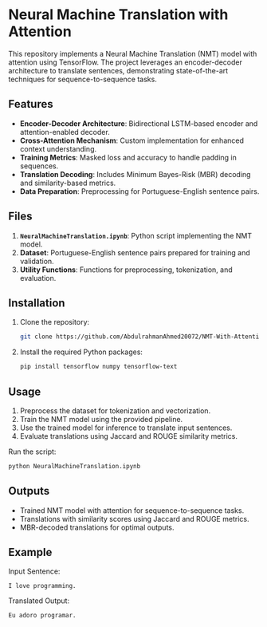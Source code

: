 # Neural Machine Translation with Attention

This repository implements a Neural Machine Translation (NMT) model with attention using TensorFlow. The project leverages an encoder-decoder architecture to translate sentences, demonstrating state-of-the-art techniques for sequence-to-sequence tasks.

## Features

- **Encoder-Decoder Architecture**: Bidirectional LSTM-based encoder and attention-enabled decoder.
- **Cross-Attention Mechanism**: Custom implementation for enhanced context understanding.
- **Training Metrics**: Masked loss and accuracy to handle padding in sequences.
- **Translation Decoding**: Includes Minimum Bayes-Risk (MBR) decoding and similarity-based metrics.
- **Data Preparation**: Preprocessing for Portuguese-English sentence pairs.

## Files

1. **`NeuralMachineTranslation.ipynb`**: Python script implementing the NMT model.
2. **Dataset**: Portuguese-English sentence pairs prepared for training and validation.
3. **Utility Functions**: Functions for preprocessing, tokenization, and evaluation.

## Installation

1. Clone the repository:
   ```bash
   git clone https://github.com/AbdulrahmanAhmed20072/NMT-With-Attention.git
   ```
2. Install the required Python packages:
   ```bash
   pip install tensorflow numpy tensorflow-text
   ```

## Usage

1. Preprocess the dataset for tokenization and vectorization.
2. Train the NMT model using the provided pipeline.
3. Use the trained model for inference to translate input sentences.
4. Evaluate translations using Jaccard and ROUGE similarity metrics.

Run the script:
```bash
python NeuralMachineTranslation.ipynb
```

## Outputs

- Trained NMT model with attention for sequence-to-sequence tasks.
- Translations with similarity scores using Jaccard and ROUGE metrics.
- MBR-decoded translations for optimal outputs.

## Example

Input Sentence:
```
I love programming.
```

Translated Output:
```
Eu adoro programar.
```
